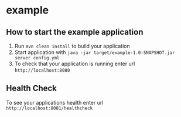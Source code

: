 # example

How to start the example application
---

1. Run `mvn clean install` to build your application
1. Start application with `java -jar target/example-1.0-SNAPSHOT.jar server config.yml`
1. To check that your application is running enter url `http://localhost:8080`

Health Check
---

To see your applications health enter url `http://localhost:8081/healthcheck`
